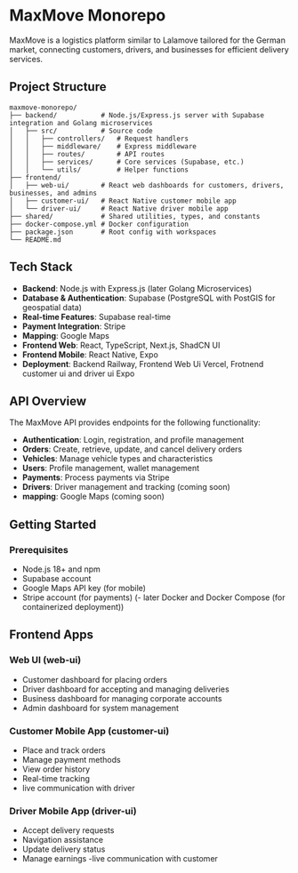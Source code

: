 # MaxMove Monorepo

MaxMove is a logistics platform similar to Lalamove tailored for the German market, connecting customers, drivers, and businesses for efficient delivery services.

## Project Structure

```
maxmove-monorepo/
├── backend/           # Node.js/Express.js server with Supabase integration and Golang microservices
│   ├── src/           # Source code
│   │   ├── controllers/   # Request handlers 
│   │   ├── middleware/    # Express middleware
│   │   ├── routes/        # API routes
│   │   ├── services/      # Core services (Supabase, etc.)
│   │   └── utils/         # Helper functions
├── frontend/
│   ├── web-ui/        # React web dashboards for customers, drivers, businesses, and admins
│   ├── customer-ui/   # React Native customer mobile app
│   └── driver-ui/     # React Native driver mobile app
├── shared/            # Shared utilities, types, and constants
├── docker-compose.yml # Docker configuration
├── package.json       # Root config with workspaces
└── README.md
```

## Tech Stack

- **Backend**: Node.js with Express.js (later Golang Microservices)
- **Database & Authentication**: Supabase (PostgreSQL with PostGIS for geospatial data)
- **Real-time Features**: Supabase real-time
- **Payment Integration**: Stripe
- **Mapping**:  Google Maps 
- **Frontend Web**: React, TypeScript, Next.js, ShadCN UI
- **Frontend Mobile**: React Native, Expo
- **Deployment**: Backend Railway, Frontend Web Ui Vercel, Frotnend customer ui and driver ui Expo

## API Overview

The MaxMove API provides endpoints for the following functionality:

- **Authentication**: Login, registration, and profile management
- **Orders**: Create, retrieve, update, and cancel delivery orders
- **Vehicles**: Manage vehicle types and characteristics
- **Users**: Profile management, wallet management
- **Payments**: Process payments via Stripe 
- **Drivers**: Driver management and tracking (coming soon)
- **mapping**: Google Maps (coming soon)

## Getting Started

### Prerequisites

- Node.js 18+ and npm
- Supabase account
- Google Maps API key (for mobile)
- Stripe account (for payments)
(- later Docker and Docker Compose (for containerized deployment))



## Frontend Apps

### Web UI (web-ui)
- Customer dashboard for placing orders
- Driver dashboard for accepting and managing deliveries
- Business dashboard for managing corporate accounts
- Admin dashboard for system management

### Customer Mobile App (customer-ui)
- Place and track orders
- Manage payment methods
- View order history
- Real-time tracking
- live communication with driver

### Driver Mobile App (driver-ui)
- Accept delivery requests
- Navigation assistance
- Update delivery status
- Manage earnings
-live communication with customer

